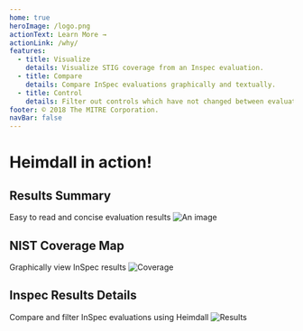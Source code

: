 ```yaml
---
home: true
heroImage: /logo.png
actionText: Learn More →
actionLink: /why/
features:
  - title: Visualize
    details: Visualize STIG coverage from an Inspec evaluation.
  - title: Compare
    details: Compare InSpec evaluations graphically and textually.
  - title: Control
    details: Filter out controls which have not changed between evaluations.
footer: © 2018 The MITRE Corporation.
navBar: false
---
```


# Heimdall in action!

## Results Summary

Easy to read and concise evaluation results
![An image](/Results_summary.png)

## NIST Coverage Map

Graphically view InSpec results
![Coverage](/Nist_coverage.png)

## Inspec Results Details

Compare and filter InSpec evaluations using Heimdall
![Results](/Results_List.png)
